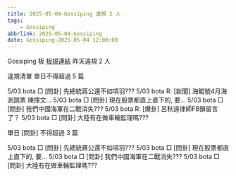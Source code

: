 ```yaml
---
title: 2025-05-04-Gossiping 違規 2 人
tags:
    - Gossiping
abbrlink: 2025-05-04-Gossiping
date: Gossiping-2025-05-04 12:00:00
---
```

Gossiping 板 [板規連結](https://www.ptt.cc/bbs/Gossiping/M.1637425085.A.07D.html)
昨天違規 2 人
<!-- more -->

違規清單
單日不得超過 5 篇

5/03 bota □ [問卦] 先總統蔣公還不如項羽???
5/03 bota R: [新聞] 海鯤號4月海測跳票 陳揮文…
5/03 bota □ [問卦] 現在股票都直上直下的, 要…
5/03 bota □ [問卦] 我們中國海軍在二戰消失???
5/03 bota R: [爆卦] 呂秋遠律師FB鎖留言了？
5/03 bota □ [問卦] 大陸有在做車輛監理嗎???

單日 [問卦] 不得超過 3 篇

5/03 bota □ [問卦] 先總統蔣公還不如項羽???
5/03 bota □ [問卦] 現在股票都直上直下的, 要…
5/03 bota □ [問卦] 我們中國海軍在二戰消失???
5/03 bota □ [問卦] 大陸有在做車輛監理嗎???